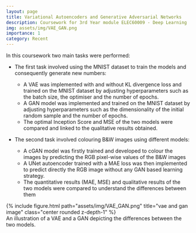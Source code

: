 ```yaml
---
layout: page
title: Variational Autoencoders and Generative Adversarial Networks
description: Coursework for 3rd Year module ELEC60009 - Deep Learning
img: assets/img/VAE_GAN.png
importance: 1
category: Recent
---
```


In this coursework two main tasks were performed:   
  - The first task involved using the MNIST dataset to train the models and consequently generate new numbers:
    - A VAE was implemented with and without KL divergence loss and trained on the MNIST dataset by adjusting
    hyperparameters such as the batch size, the optimiser and the number of epochs.
    - A GAN model was implemented and trained on the MNIST dataset by adjusting hyperparameters such
    as the dimensionality of the initial random sample and the number of epochs.
    - The optimal Inception Score and MSE  of the two models were compared and linked to the qualitative
    results obtained.

 - The second task involved colouring B&W images using different models:
   - A cGAN model was firstly trained and developed to colour the images by predicting the RGB pixel-wise
   values of the B&W images
   - A UNet autoencoder trained with a MAE loss was then implemented to predict directly the RGB image
   without any GAN based learning strategy.
   - The quantitative results (MAE, MSE) and qualitative results of the two models were compared to
   understand the differences between them


<div class="row">
    <div class="col-sm mt-3 mt-md-0">
        {% include figure.html path="assets/img/VAE_GAN.png" title="vae and gan image" class="center rounded z-depth-1" %}
    </div>
</div>
<div class="caption">
    An illustration of a VAE and a GAN depicting the differences between the two models.
</div>
